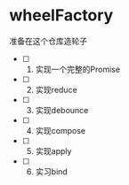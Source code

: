 # wheelFactory
准备在这个仓库造轮子

 - [ ] 1. 实现一个完整的Promise 
 - [ ] 2. 实现reduce
 - [ ] 3. 实现debounce
 - [ ] 4. 实现compose
 - [ ] 5. 实现apply
 - [ ] 6. 实习bind